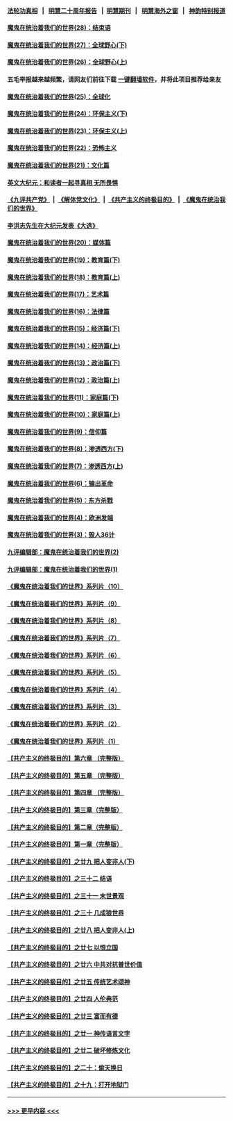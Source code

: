 #### [法轮功真相](https://github.com/gfw-breaker/truth/blob/master/README.md?t=0) &nbsp;&nbsp;|&nbsp;&nbsp; [明慧二十周年报告](https://github.com/gfw-breaker/mh-reports/blob/master/README.md?t=0) &nbsp;&nbsp;|&nbsp;&nbsp;[明慧期刊](https://github.com/gfw-breaker/mh-qikan) &nbsp;&nbsp;|&nbsp;&nbsp; [明慧海外之窗](https://github.com/gfw-breaker/mh-news/blob/master/README.md?t=0) &nbsp;&nbsp;|&nbsp;&nbsp; [神韵特别报道](https://github.com/gfw-breaker/mh-news/blob/master/shenyun.md?t=0)
#### [魔鬼在统治着我们的世界(28)：结束语](../pages/nsc422/n10936246.md?t=06191752) 
#### [魔鬼在统治着我们的世界(27)：全球野心(下)](../pages/nsc422/n10928319.md?t=06191752) 
#### [魔鬼在统治着我们的世界(26)：全球野心(上)](../pages/nsc422/n10900318.md?t=06191752) 
#### 五毛举报越来越频繁，请网友们前往下载 [一键翻墙软件](https://github.com/gfw-breaker/ssr-accounts)，并将此项目推荐给亲友
#### [魔鬼在统治着我们的世界(25)：全球化](../pages/nsc422/n10788205.md?t=06191752) 
#### [魔鬼在统治着我们的世界(24)：环保主义(下)](../pages/nsc422/n10695307.md?t=06191752) 
#### [魔鬼在统治着我们的世界(23)：环保主义(上)](../pages/nsc422/n10688613.md?t=06191752) 
#### [魔鬼在统治着我们的世界(22)：恐怖主义](../pages/nsc422/n10614727.md?t=06191752) 
#### [魔鬼在统治着我们的世界(21)：文化篇](../pages/nsc422/n10597706.md?t=06191752) 
#### [英文大纪元：和读者一起寻真相 无所畏惧](../pages/nsc422/n12542027.md?t=06191752) 
#### [《九评共产党》](https://github.com/begood0513/9ping.md/blob/master/README.md) &nbsp;|&nbsp; [《解体党文化》](../../../../jtdwh.md/blob/master/README.md)  &nbsp;|&nbsp; [《共产主义的终极目的》](../../../../gczydzjmd.md/blob/master/README.md) &nbsp;|&nbsp; [《魔鬼在统治我们的世界》](../../../../mgztzwmdsj.md/blob/master/README.md) 
#### [李洪志先生在大纪元发表《大选》](../pages/nsc422/n12534746.md?t=06191752) 
#### [魔鬼在统治着我们的世界(20)：媒体篇](../pages/nsc422/n10586579.md?t=06191752) 
#### [魔鬼在统治着我们的世界(19)：教育篇(下)](../pages/nsc422/n10564808.md?t=06191752) 
#### [魔鬼在统治着我们的世界(18)：教育篇(上)](../pages/nsc422/n10526970.md?t=06191752) 
#### [魔鬼在统治着我们的世界(17)：艺术篇](../pages/nsc422/n10499093.md?t=06191752) 
#### [魔鬼在统治着我们的世界(16)：法律篇](../pages/nsc422/n10485969.md?t=06191752) 
#### [魔鬼在统治着我们的世界(15)：经济篇(下)](../pages/nsc422/n10469975.md?t=06191752) 
#### [魔鬼在统治着我们的世界(14)：经济篇(上)](../pages/nsc422/n10457370.md?t=06191752) 
#### [魔鬼在统治着我们的世界(13)：政治篇(下)](../pages/nsc422/n10448270.md?t=06191752) 
#### [魔鬼在统治着我们的世界(12)：政治篇(上)](../pages/nsc422/n10444576.md?t=06191752) 
#### [魔鬼在统治着我们的世界(11)：家庭篇(下)](../pages/nsc422/n10440961.md?t=06191752) 
#### [魔鬼在统治着我们的世界(10)：家庭篇(上)](../pages/nsc422/n10435448.md?t=06191752) 
#### [魔鬼在统治着我们的世界(9)：信仰篇](../pages/nsc422/n10432159.md?t=06191752) 
#### [魔鬼在统治着我们的世界(8)：渗透西方(下)](../pages/nsc422/n10429603.md?t=06191752) 
#### [魔鬼在统治着我们的世界(7)：渗透西方(上)](../pages/nsc422/n10426013.md?t=06191752) 
#### [魔鬼在统治着我们的世界(6)：输出革命](../pages/nsc422/n10421536.md?t=06191752) 
#### [魔鬼在统治着我们的世界(5)：东方杀戮](../pages/nsc422/n10417707.md?t=06191752) 
#### [魔鬼在统治着我们的世界(4)：欧洲发端](../pages/nsc422/n10414890.md?t=06191752) 
#### [魔鬼在统治着我们的世界(3)：毁人36计](../pages/nsc422/n10411583.md?t=06191752) 
#### [九评编辑部：魔鬼在统治着我们的世界(2)](../pages/nsc422/n10410036.md?t=06191752) 
#### [九评编辑部：魔鬼在统治着我们的世界(1)](../pages/nsc422/n10406825.md?t=06191752) 
#### [《魔鬼在统治着我们的世界》系列片（10）](../pages/nsc422/n12292670.md?t=06191752) 
#### [《魔鬼在统治着我们的世界》系列片（9）](../pages/nsc422/n12290859.md?t=06191752) 
#### [《魔鬼在统治着我们的世界》系列片（8）](../pages/nsc422/n12287445.md?t=06191752) 
#### [《魔鬼在统治着我们的世界》系列片（7）](../pages/nsc422/n12283425.md?t=06191752) 
#### [《魔鬼在统治着我们的世界》系列片（6）](../pages/nsc422/n12282314.md?t=06191752) 
#### [《魔鬼在统治着我们的世界》系列片（5）](../pages/nsc422/n12281419.md?t=06191752) 
#### [《魔鬼在统治着我们的世界》系列片（4）](../pages/nsc422/n12274024.md?t=06191752) 
#### [《魔鬼在统治着我们的世界》系列片（3）](../pages/nsc422/n12271322.md?t=06191752) 
#### [《魔鬼在统治着我们的世界》系列片（2）](../pages/nsc422/n12269049.md?t=06191752) 
#### [《魔鬼在统治着我们的世界》系列片（1）](../pages/nsc422/n12267575.md?t=06191752) 
#### [【共产主义的终极目的】第六章 （完整版）](../pages/nsc422/n11428913.md?t=06191752) 
#### [【共产主义的终极目的】第五章 （完整版）](../pages/nsc422/n11428912.md?t=06191752) 
#### [【共产主义的终极目的】第四章 （完整版）](../pages/nsc422/n11428907.md?t=06191752) 
#### [【共产主义的终极目的】第三章（完整版）](../pages/nsc422/n11428848.md?t=06191752) 
#### [【共产主义的终极目的】第二章（完整版）](../pages/nsc422/n11428831.md?t=06191752) 
#### [【共产主义的终极目的】第一章（完整版）](../pages/nsc422/n11417651.md?t=06191752) 
#### [【共产主义的终极目的】之廿九 把人变非人(下)](../pages/nsc422/n11344140.md?t=06191752) 
#### [【共产主义的终极目的】之三十二 结语](../pages/nsc422/n11360535.md?t=06191752) 
#### [【共产主义的终极目的】之三十一 末世景观](../pages/nsc422/n11351129.md?t=06191752) 
#### [【共产主义的终极目的】之三十 几成狼世界](../pages/nsc422/n11348280.md?t=06191752) 
#### [【共产主义的终极目的】之廿八 把人变非人(上)](../pages/nsc422/n11340492.md?t=06191752) 
#### [【共产主义的终极目的】之廿七 以恨立国](../pages/nsc422/n11336944.md?t=06191752) 
#### [【共产主义的终极目的】之廿六 中共对抗普世价值](../pages/nsc422/n11324785.md?t=06191752) 
#### [【共产主义的终极目的】之廿五 传统艺术颂神](../pages/nsc422/n11296396.md?t=06191752) 
#### [【共产主义的终极目的】之廿四 人伦典范](../pages/nsc422/n11296397.md?t=06191752) 
#### [【共产主义的终极目的】之廿三 富而有德](../pages/nsc422/n11283598.md?t=06191752) 
#### [【共产主义的终极目的】之廿一 神传语言文字](../pages/nsc422/n11263265.md?t=06191752) 
#### [【共产主义的终极目的】之廿二 破坏修炼文化](../pages/nsc422/n11245728.md?t=06191752) 
#### [【共产主义的终极目的】之二十：偷天换日](../pages/nsc422/n11238846.md?t=06191752) 
#### [【共产主义的终极目的】之十九：打开地狱门](../pages/nsc422/n11206376.md?t=06191752) 

----
#### [ >>> 更早内容 <<< ](../indexes/nsc422-earlier.md)
